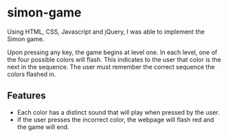 # simon-game
Using HTML, CSS, Javascript and jQuery, I was able to implement the Simon game. 

Upon pressing any key, the game begins at level one. In each level, one of the four possible colors will flash. This indicates to the user that color is the next in the sequence. The user must remember the correct sequence the colors flashed in.

<h2> Features </h2>
<ul>
  <li>Each color has a distinct sound that will play when pressed by the user.</li>
  <li>If the user presses the incorrect color, the webpage will flash red and the game will end.</li>
</ul>


